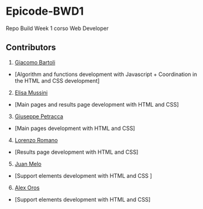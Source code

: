 # Epicode-BWD1
Repo Build Week 1 corso Web Developer

## Contributors

1. [Giacomo Bartoli](https://github.com/giacomosx)
- [Algorithm and functions development with Javascript + Coordination in the HTML and CSS development]
2. [Elisa Mussini](https://github.com/elisamuss97) 
- [Main pages and results page development with HTML and CSS]
3. [Giuseppe Petracca](https://github.com/peppogp) 
- [Main pages development with HTML and CSS]
4. [Lorenzo Romano](https://github.com/Tsunami223) 
- [Results page development with HTML and CSS]
5. [Juan Melo](https://github.com/johnX8) 
- [Support elements development with HTML and CSS ]
6. [Alex Oros](https://github.com/AlexOros1) 
- [Support elements development with HTML and CSS]
